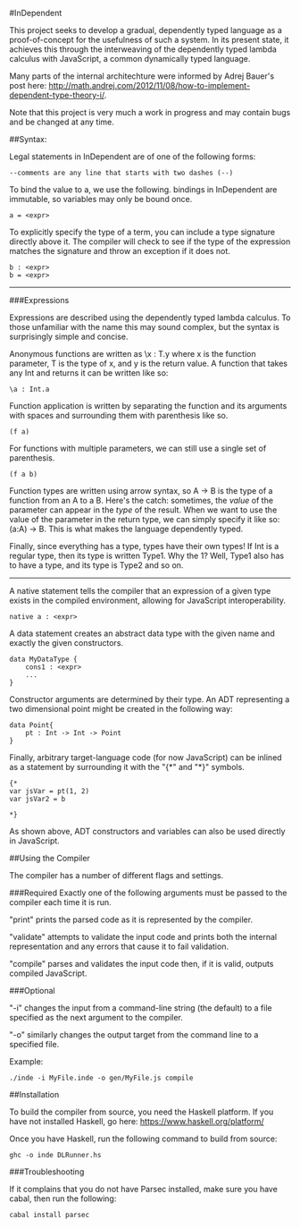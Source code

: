 #InDependent


This project seeks to develop a gradual, dependently typed language as a proof-of-concept for the usefulness of such a system. In its present state, it achieves this through the interweaving of the dependently typed lambda calculus with JavaScript, a common dynamically typed language.

Many parts of the internal architechture were informed by Adrej Bauer's post here: http://math.andrej.com/2012/11/08/how-to-implement-dependent-type-theory-i/.

Note that this project is very much a work in progress and may contain bugs and be changed at any time.

##Syntax:


Legal statements in InDependent are of one of the following forms:

    --comments are any line that starts with two dashes (--)

To bind the value <expr> to a, we use the following.
bindings in InDependent are immutable, so variables may only be bound once.

    a = <expr>

To explicitly specify the type of a term, you can include a type signature directly above it. The compiler will check to see if the type of the expression matches the signature and throw an exception if it does not.

    b : <expr>
    b = <expr>

------------
###Expressions

Expressions are described using the dependently typed lambda calculus. To those unfamiliar with the name this may sound complex, but the syntax is surprisingly simple and concise.

Anonymous functions are written as \x : T.y where x is the function parameter, T is the type of x, and y is the return value. A function that takes any Int and returns it can be written like so:

    \a : Int.a

Function application is written by separating the function and its arguments with spaces and surrounding them with parenthesis like so.

    (f a)

For functions with multiple parameters, we can still use a single set of parenthesis.

    (f a b)

Function types are written using arrow syntax, so A -> B is the type of a function from an A to a B. Here's the catch: sometimes, the *value* of the parameter can appear in the *type* of the result. When we want to use the value of the parameter in the return type, we can simply specify it like so: (a:A) -> B. This is what makes the language dependently typed.

Finally, since everything has a type, types have their own types! If Int is a regular type, then its type is written Type1. Why the 1? Well, Type1 also has to have a type, and its type is Type2 and so on.

-----------

A native statement tells the compiler that an expression of a given type exists in the compiled environment, allowing for JavaScript interoperability.

    native a : <expr>

A data statement creates an abstract data type with the given name and exactly the given constructors. 

    data MyDataType {
        cons1 : <expr>
        ...
    }    

Constructor arguments are determined by their type. An ADT representing a two dimensional point might be created in the following way:

    data Point{
        pt : Int -> Int -> Point
    }

Finally, arbitrary target-language code (for now JavaScript) can be inlined as a statement by surrounding it with the "{\*" and "\*}" symbols.

    {*
    var jsVar = pt(1, 2)
    var jsVar2 = b
    
    *}

As shown above, ADT constructors and variables can also be used directly in JavaScript.

##Using the Compiler

The compiler has a number of different flags and settings.

###Required
Exactly one of the following arguments must be passed to the compiler each time it is run.

"print" prints the parsed code as it is represented by the compiler.

"validate" attempts to validate the input code and prints both the internal representation and any errors that cause it to fail validation.

"compile" parses and validates the input code then, if it is valid, outputs compiled JavaScript.

###Optional

"-i" changes the input from a command-line string (the default) to a file specified as the next argument to the compiler.

"-o" similarly changes the output target from the command line to a specified file.

Example:

    ./inde -i MyFile.inde -o gen/MyFile.js compile

##Installation

To build the compiler from source, you need the Haskell platform. If you have not installed Haskell, go here: https://www.haskell.org/platform/

Once you have Haskell, run the following command to build from source:

    ghc -o inde DLRunner.hs

###Troubleshooting

If it complains that you do not have Parsec installed, make sure you have cabal, then run the following:

    cabal install parsec
